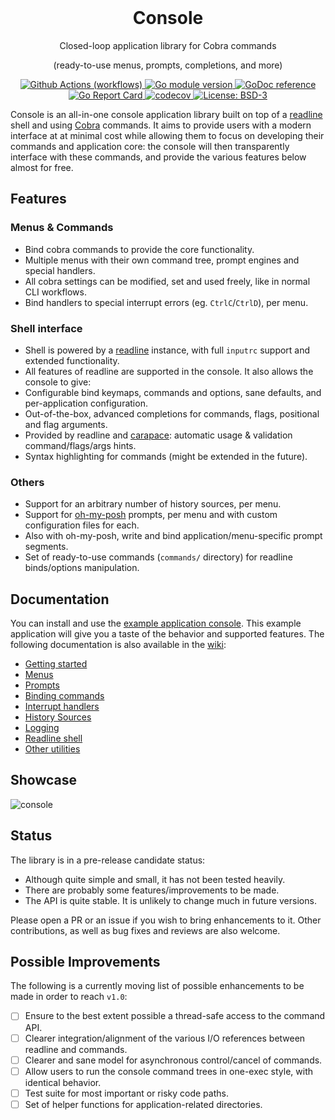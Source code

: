 
<div align="center">
  <br> <h1> Console </h1>

  <p>  Closed-loop application library for Cobra commands  </p>
  <p>  (ready-to-use menus, prompts, completions, and more)  </p>
</div>


<!-- Badges -->
<p align="center">
  <a href="https://github.com/alexj212/console/actions/workflows/go.yml">
    <img src="https://github.com/alexj212/console/actions/workflows/go.yml/badge.svg?branch=main"
      alt="Github Actions (workflows)" />
  </a>

  <a href="https://github.com/alexj212/console">
    <img src="https://img.shields.io/github/go-mod/go-version/reeflective/console.svg"
      alt="Go module version" />
  </a>

  <a href="https://pkg.go.dev/github.com/alexj212/console">
    <img src="https://img.shields.io/badge/godoc-reference-blue.svg"
      alt="GoDoc reference" />
  </a>

  <a href="https://goreportcard.com/report/github.com/alexj212/console">
    <img src="https://goreportcard.com/badge/github.com/alexj212/console"
      alt="Go Report Card" />
  </a>

  <a href="https://codecov.io/gh/reeflective/console">
    <img src="https://codecov.io/gh/reeflective/console/branch/main/graph/badge.svg"
      alt="codecov" />
  </a>

  <a href="https://opensource.org/licenses/BSD-3-Clause">
    <img src="https://img.shields.io/badge/License-BSD_3--Clause-blue.svg"
      alt="License: BSD-3" />
  </a>
</p>

Console is an all-in-one console application library built on top of a [readline](https://github.com/alexj212/readline) shell and using [Cobra](https://github.com/spf13/cobra) commands. 
It aims to provide users with a modern interface at at minimal cost while allowing them to focus on developing 
their commands and application core: the console will then transparently interface with these commands, and provide
the various features below almost for free.


## Features

### Menus & Commands 
- Bind cobra commands to provide the core functionality.
- Multiple menus with their own command tree, prompt engines and special handlers.
- All cobra settings can be modified, set and used freely, like in normal CLI workflows.
- Bind handlers to special interrupt errors (eg. `CtrlC`/`CtrlD`), per menu.

### Shell interface
- Shell is powered by a [readline](https://github.com/alexj212/readline) instance, with full `inputrc` support and extended functionality.
- All features of readline are supported in the console. It also allows the console to give:
- Configurable bind keymaps, commands and options, sane defaults, and per-application configuration.
- Out-of-the-box, advanced completions for commands, flags, positional and flag arguments.
- Provided by readline and [carapace](https://github.com/rsteube/carapace): automatic usage & validation command/flags/args hints.
- Syntax highlighting for commands (might be extended in the future).

### Others
- Support for an arbitrary number of history sources, per menu.
- Support for [oh-my-posh](https://github.com/JanDeDobbeleer/oh-my-posh) prompts, per menu and with custom configuration files for each.
- Also with oh-my-posh, write and bind application/menu-specific prompt segments.
- Set of ready-to-use commands (`commands/` directory) for readline binds/options manipulation.


## Documentation

You can install and use the [example application console](https://github.com/alexj212/console/tree/main/example). This example application 
will give you a taste of the behavior and supported features. The following documentation 
is also available in the [wiki](https://github.com/alexj212/console/wiki):

* [Getting started](https://github.com/alexj212/console/wiki/Getting-Started) 
* [Menus](https://github.com/alexj212/console/wiki/Menus)
* [Prompts](https://github.com/alexj212/console/wiki/Prompts)
* [Binding commands](https://github.com/alexj212/console/wiki/Binding-Commands)
* [Interrupt handlers](https://github.com/alexj212/console/wiki/Interrupt-Handlers)
* [History Sources](https://github.com/alexj212/console/wiki/History-Sources)
* [Logging](https://github.com/alexj212/console/wiki/Logging)
* [Readline shell](https://github.com/alexj212/readline/wiki)
* [Other utilities](https://github.com/alexj212/console/wiki/Other-Utililites)


## Showcase
![console](https://github.com/alexj212/console/blob/assets/console.gif)


## Status 

The library is in a pre-release candidate status:
- Although quite simple and small, it has not been tested heavily.
- There are probably some features/improvements to be made.
- The API is quite stable. It is unlikely to change much in future versions.

Please open a PR or an issue if you wish to bring enhancements to it. 
Other contributions, as well as bug fixes and reviews are also welcome.


## Possible Improvements

The following is a currently moving list of possible enhancements to be made in order to reach `v1.0`:
- [ ] Ensure to the best extent possible a thread-safe access to the command API.
- [ ] Clearer integration/alignment of the various I/O references between readline and commands.
- [ ] Clearer and sane model for asynchronous control/cancel of commands.
- [ ] Allow users to run the console command trees in one-exec style, with identical behavior.
- [ ] Test suite for most important or risky code paths.
- [ ] Set of helper functions for application-related directories.
